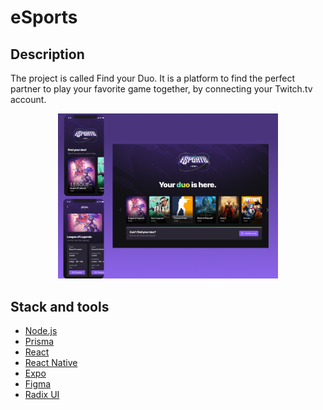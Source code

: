 # eSports

## Description
The project is called Find your Duo. It is a platform to find the perfect partner to play your favorite game together, by connecting your Twitch.tv account.

<p align="center">
<img height='70%' width='70%' src="./assets/img/app-layout.png" alt="Next Level Week Esports Logo"/></p>

## Stack and tools
* [Node.js](https://nodejs.org/en/)
* [Prisma](https://www.prisma.io/)
* [React](https://reactjs.org/)
* [React Native](https://reactnative.dev/)
* [Expo](https://expo.dev/)
* [Figma](https://www.figma.com/)
* [Radix UI](https://www.radix-ui.com/)
